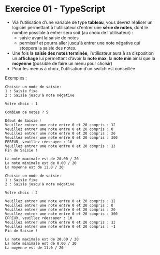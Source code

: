 # Exercice 01 - TypeScript

- Via l'utilisation d'une variable de type <b>tableau</b>, vous devrez réaliser un logiciel permettant à l'utilisateur d'entrer une <b>série de notes</b>, dont le nombre possible à entrer sera soit (au choix de l'utilisateur) :
  - saisie avant la saisie de notes
  - permissif et pourra aller jusqu'à entrer une note négative qui stoppera la saisie des notes.
- Une fois la <b>saisie des notes terminée</b>, l'utilisateur aura à sa disposition un <b>affichage</b> lui permettant d'avoir la <b>note max</b>, la <b>note min</b> ainsi que la <b>moyenne</b> (possible de faire un menu pour choisir)
- Pour les menus à choix, l'utilisation d'un switch est conseillée

Exemples :

```
Choisir un mode de saisie:
1 : Saisie fixe
2 : Saisie jusqu'à note négative

Votre choix : 1

Combien de notes ? 5

Début de Saisie !
Veuillez entrer une note entre 0 et 20 compris : 12
Veuillez entrer une note entre 0 et 20 compris : 0
Veuillez entrer une note entre 0 et 20 compris : 20
Veuillez entrer une note entre 0 et 20 compris : 300
ERREUR, veuillez réessayer : 10
Veuillez entrer une note entre 0 et 20 compris : 13
Fin de Saisie !

La note maximale est de 20.00 / 20
La note minimale est de 0.00 / 20
La moyenne est de 11.0 / 20
```

```
Choisir un mode de saisie:
1 : Saisie fixe
2 : Saisie jusqu'à note négative

Votre choix : 2

Veuillez entrer une note entre 0 et 20 compris : 12
Veuillez entrer une note entre 0 et 20 compris : 0
Veuillez entrer une note entre 0 et 20 compris : 20
Veuillez entrer une note entre 0 et 20 compris : 300
ERREUR, veuillez réessayer : 10
Veuillez entrer une note entre 0 et 20 compris : 13
Veuillez entrer une note entre 0 et 20 compris : -1
Fin de Saisie !

La note maximale est de 20.00 / 20
La note minimale est de 0.00 / 20
La moyenne est de 11.0 / 20
```
